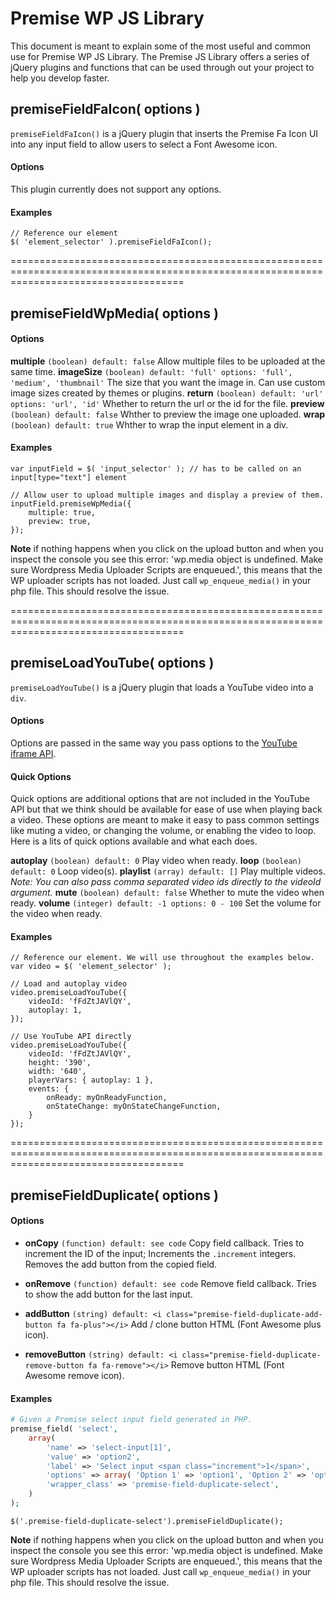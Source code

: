 # Premise WP JS Library #

This document is meant to explain some of the most useful and common use for Premise WP JS Library. The Premise JS Library offers a series of jQuery plugins and functions that can be used through out your project to help you develop faster.

## premiseFieldFaIcon( options ) ##

`premiseFieldFaIcon()` is a jQuery plugin that inserts the Premise Fa Icon UI into any input field to allow users to select a Font Awesome icon.

#### Options ####

This plugin currently does not support any options.

#### Examples ####

```JS
// Reference our element
$( 'element_selector' ).premiseFieldFaIcon();
```
==========================================================================================================================================

## premiseFieldWpMedia( options ) ##

#### Options ####

**multiple** `(boolean) default: false` Allow multiple files to be uploaded at the same time.
**imageSize** `(boolean) default: 'full' options: 'full', 'medium', 'thumbnail'` The size that you want the image in. Can use custom image sizes created by themes or plugins.
**return** `(boolean) default: 'url' options: 'url', 'id'` Whether to return the url or the id for the file.
**preview** `(boolean) default: false` Whther to preview the image one uploaded.
**wrap** `(boolean) default: true` Whther to wrap the input element in a div.

#### Examples ####

```JS
var inputField = $( 'input_selector' ); // has to be called on an input[type="text"] element

// Allow user to upload multiple images and display a preview of them.
inputField.premiseWpMedia({
	multiple: true,
	preview: true,
});
```

**Note** if nothing happens when you click on the upload button and when you inspect the console you see this error: 'wp.media object is undefined. Make sure Wordpress Media Uploader Scripts are enqueued.', this means that the WP uploader scripts has not loaded. Just call `wp_enqueue_media()` in your php file. This should resolve the issue.

==========================================================================================================================================

## premiseLoadYouTube( options ) ##

`premiseLoadYouTube()` is a jQuery plugin that loads a YouTube video into a `div`.

#### Options ####

Options are passed in the same way you pass options to the [YouTube iframe API](https://developers.google.com/youtube/iframe_api_reference).

#### Quick Options ####

Quick options are additional options that are not included in the YouTube API but that we think should be available for ease of use when playing back a video. These options are meant to make it easy to pass common settings like muting a video, or changing the volume, or enabling the video to loop. Here is a lits of quick options available and what each does.

**autoplay** `(boolean) default: 0` Play video when ready.
**loop** `(boolean) default: 0` Loop video(s).
**playlist** `(array) default: []` Play multiple videos. *Note: You can also pass comma separated video ids directly to the videoId argument.*
**mute** `(boolean) default: false` Whether to mute the video when ready.
**volume** `(integer) default: -1 options: 0 - 100` Set the volume for the video when ready.

#### Examples ####

```JS
// Reference our element. We will use throughout the examples below.
var video = $( 'element_selector' );

// Load and autoplay video
video.premiseLoadYouTube({
	videoId: 'fFdZtJAVlQY',
	autoplay: 1,
});

// Use YouTube API directly
video.premiseLoadYouTube({
	videoId: 'fFdZtJAVlQY',
	height: '390',
	width: '640',
	playerVars: { autoplay: 1 },
	events: {
		onReady: myOnReadyFunction,
		onStateChange: myOnStateChangeFunction,
	}
});
```

==========================================================================================================================================

## premiseFieldDuplicate( options ) ##

#### Options ####

- **onCopy** `(function) default: see code` Copy field callback. Tries to increment the ID of the input; Increments the `.increment` integers. Removes the add button from the copied field.

- **onRemove** `(function) default: see code` Remove field callback. Tries to show the add button for the last input.

- **addButton** `(string) default: <i class="premise-field-duplicate-add-button fa fa-plus"></i>` Add / clone button HTML (Font Awesome plus icon).

- **removeButton** `(string) default: <i class="premise-field-duplicate-remove-button fa fa-remove"></i>` Remove button HTML (Font Awesome remove icon).

#### Examples ####

```PHP
# Given a Premise select input field generated in PHP.
premise_field( 'select',
	array(
		'name' => 'select-input[1]',
		'value' => 'option2',
		'label' => 'Select input <span class="increment">1</span>',
		'options' => array( 'Option 1' => 'option1', 'Option 2' => 'option2' ),
		'wrapper_class' => 'premise-field-duplicate-select',
	)
);
```

```JS
$('.premise-field-duplicate-select').premiseFieldDuplicate();
```

**Note** if nothing happens when you click on the upload button and when you inspect the console you see this error: 'wp.media object is undefined. Make sure Wordpress Media Uploader Scripts are enqueued.', this means that the WP uploader scripts has not loaded. Just call `wp_enqueue_media()` in your php file. This should resolve the issue.

